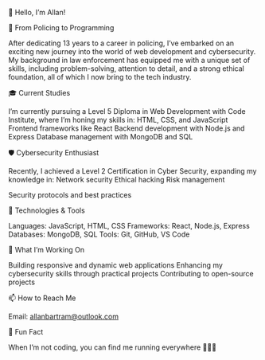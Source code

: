 👋 Hello, I’m Allan!

🚓 From Policing to Programming

After dedicating 13 years to a career in policing, I’ve embarked on an exciting new journey into the world of web development and cybersecurity. My background in law enforcement has equipped me with a unique set of skills, including problem-solving, attention to detail, and a strong ethical foundation, all of which I now bring to the tech industry.

🎓 Current Studies

I’m currently pursuing a Level 5 Diploma in Web Development with Code Institute, where I’m honing my skills in:
HTML, CSS, and JavaScript
Frontend frameworks like React
Backend development with Node.js and Express
Database management with MongoDB and SQL

🛡️ Cybersecurity Enthusiast

Recently, I achieved a Level 2 Certification in Cyber Security, expanding my knowledge in:
Network security
Ethical hacking
Risk management

Security protocols and best practices

🔧 Technologies & Tools

Languages: JavaScript, HTML, CSS
Frameworks: React, Node.js, Express
Databases: MongoDB, SQL
Tools: Git, GitHub, VS Code

🌱 What I’m Working On

Building responsive and dynamic web applications
Enhancing my cybersecurity skills through practical projects
Contributing to open-source projects

📫 How to Reach Me

Email: allanbartram@outlook.com

🌟 Fun Fact

When I’m not coding, you can find me running everywhere 🏃🏻‍♂️
